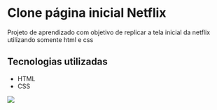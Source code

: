 # Clone página inicial Netflix

Projeto de aprendizado com objetivo de replicar a tela inicial da netflix utilizando somente html e css

## Tecnologias utilizadas

- HTML
- CSS

<img src="/imagens/demonstração.gif">

